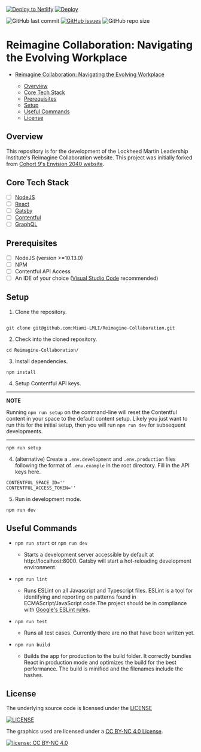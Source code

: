 [![Deploy to Netlify](https://www.netlify.com/img/deploy/button.svg)](https://app.netlify.com/start/deploy?repository=https://github.com/Miami-LMLI/Envision-2040)
[![Deploy](https://www.herokucdn.com/deploy/button.svg)](https://heroku.com/deploy?template=https://github.com/Miami-LMLI/Envision-2040)

![GitHub last commit](https://img.shields.io/github/last-commit/Miami-LMLI/Reimagine-Collaboration)
[![GitHub issues](https://img.shields.io/github/issues/Miami-LMLI/Envision-2040)](https://github.com/Miami-LMLI/Reimagine-Collaboration/issues)
![GitHub repo size](https://img.shields.io/github/repo-size/Miami-LMLI/Reimagine-Collaboration)

# Reimagine Collaboration: Navigating the Evolving Workplace

- [Reimagine Collaboration: Navigating the Evolving Workplace](#reimagine-collaboration-navigating-the-evolving-workplace)

  - [Overview](#overview)
  - [Core Tech Stack](#core-tech-stack)
  - [Prerequisites](#prerequisites)
  - [Setup](#setup)
  - [Useful Commands](#useful-commands)
  - [License](#license)

<a name="overview"/></a>
## Overview

This repository is for the development of the Lockheed Martin Leadership Institute's Reimagine Collaboration website. This project was initially forked from [Cohort 9's Envision 2040 website](https://github.com/LMLI-Cohort-9/Envision-2040).

<a name="tech"/></a>
## Core Tech Stack
- [ ] [NodeJS](https://nodejs.org/)
- [ ] [React](https://reactjs.org/)
- [ ] [Gatsby](https://www.gatsbyjs.com/)
- [ ] [Contentful](https://www.contentful.com/)
- [ ] [GraphQL](https://graphql.org/)

<a name="prereq"/></a>
## Prerequisites
- [ ] NodeJS (version >=10.13.0)
- [ ] NPM
- [ ] Contentful API Access
- [ ] An IDE of your choice ([Visual Studio Code](https://code.visualstudio.com/) recommended)

<a name="setup"/></a>
## Setup
1. Clone the repository.
```

git clone git@github.com:Miami-LMLI/Reimagine-Collaboration.git

```

2. Check into the cloned repository.
```
cd Reimagine-Collaboration/
```

3. Install dependencies.
```
npm install
```

4. Setup Contentful API keys.
---
**NOTE**

Running `npm run setup` on the command-line will reset the Contentful content in your space to the default content setup. Likely you just want to run this for the initial setup, then you will run `npm run dev` for subsequent developments. 

---
```
npm run setup
```

4. (alternative) Create a `.env.development` and `.env.production` files following the format of `.env.example` in the root directory.
Fill in the API keys here.
```
CONTENTFUL_SPACE_ID=''
CONTENTFUL_ACCESS_TOKEN=''
```

5. Run in development mode.
```
npm run dev
```

<a name="useful"/></a>
## Useful Commands
- `npm run start` or `npm run dev`
  - Starts a development server accessible by default at http://localhost:8000. Gatsby will start a hot-reloading development environment.

- `npm run lint`
  - Runs ESLint on all Javascript and Typescript files. ESLint is a tool for identifying and reporting on patterns found in ECMAScript/JavaScript code.The project should be in compliance with [Google's ESLint rules](https://github.com/google/eslint-config-google).

- `npm run test`
  - Runs all test cases. Currently there are no that have been written yet.

- `npm run build`
  - Builds the app for production to the build folder.
It correctly bundles React in production mode and optimizes the build for the best performance. The build is minified and the filenames include the hashes.


<a name="license"/></a>
## License

The underlying source code is licensed under the [LICENSE](https://github.com/Miami-LMLI/Reimagine-Collaboration/blob/main/LICENSE.md)

[![LICENSE](https://img.shields.io/badge/LICENSE-grey.svg)](https://github.com/Miami-LMLI/Reimagine-Collaboration/blob/main/LICENSE.md)

The graphics used are licensed under a [CC BY-NC 4.0 License](https://licensebuttons.net/l/by-nc/4.0/80x15.png).

[![license: CC BY-NC 4.0](https://img.shields.io/badge/license-CC%20BY--NC%204.0-lightgrey.svg)](http://creativecommons.org/licenses/by-nc/4.0/)
